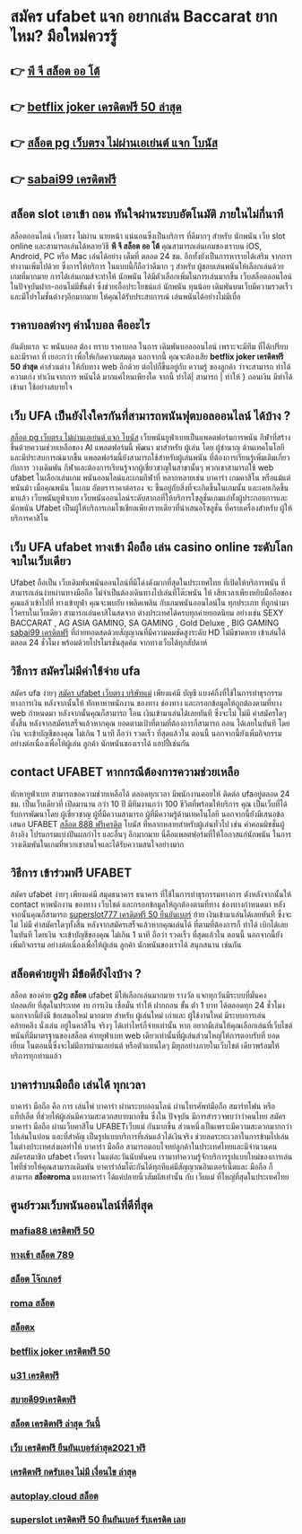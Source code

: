 # สมัคร ufabet แจก อยากเล่น Baccarat  ยากไหม? มือใหม่ควรรู้

## 👉 [พี จี สล็อต ออ โต้](https://mabet.net/credit-free-100/)
## 👉 [betflix joker เครดิตฟรี 50 ล่าสุด](https://mabet.net/)
## 👉 [สล็อต pg เว็บตรง ไม่ผ่านเอเย่นต์ แจก โบนัส](https://mabet.net/)
## 👉 [sabai99 เครดิตฟรี](https://member.mabet.net/?action=login)

##  สล็อต slot เอาเข้า ถอน  ทันใจผ่านระบบอัตโนมัติ  ภายในไม่กี่นาที 

สล็อตออนไลน์ เว็บตรง ไม่ผ่าน นายหน้า แน่นอนซึ่งเป็นบริการ ที่ดีมากๆ  สำหรับ นักพนัน เว็บ slot online และสามารถเล่นได้หลายวิธี  **พี จี สล็อต ออ โต้** คุณสามารถเล่นเกมของเราบน iOS, Android, PC หรือ Mac เล่นได้อย่าง เต็มที่ ตลอด 24 ชม. อีกทั้งยังเป็นการหารายได้เสริม จากการทำงานเพิ่มไปด้วย ซึ่งการให้บริการ ในแบบนี้ก็ถือว่าดีมาก ๆ สำหรับ ผู้ชอบเล่นพนันให้เลือกเล่นด้วยเกมที่มากมาย การได้เล่นเกมส์จะทำให้ นักพนัน ได้มีตัวเลือกเพิ่มในการเล่นมากขึ้น  เว็บสล็อตออนไลน์ในปัจจุบันฝาก-ถอนไม่มีขั้นต่ำ ซึ่งช่วยเอื้อประโยชน์แก่ นักพนัน ทุนน้อย เดิมพันบนเว็บมีความรวดเร็ว และมีโปรโมชั่นต่างๆอีกมากมาย ให้คุณได้รับประสบการณ์  เล่นพนันได้อย่างไม่มีเบื่อ

## ราคาบอลต่างๆ ค่าน้ำบอล คืออะไร

 อันดับแรก จะ พนันบอล ต้อง  ทราบ ราคาบอล  ในการ เดิมพันบอลออนไลน์ เพราะจะมีทีม ที่ได้เปรียบ และมีราคา ที่ เยอะกว่า เพื่อให้เกิดความสมดุล  นอกจากนี้  คุณจะต้องเสีย  **betflix joker เครดิตฟรี 50 ล่าสุด** ค่าส่วนต่าง ให้กับทาง  web  อีกด้วย ต่อไปก็ขึ้นอยู่กับ ความรู้ ของลูกค้า  ว่าจะสามารถ ทำได้ ความเก่ง ทำเงินจากการ  พนันได้ มากแค่ไหนเพียงใด  จากนี้ ทำได้| สามารถ | ทำให้ } ถอนเงิน   มีทำได้  เข้ามา ใช้อย่างสบายใจ

## เว็บ UFA เป็นยังไงใครกันที่สามารถพนันฟุตบอลออนไลน์   ได้บ้าง ?

 [สล็อต pg เว็บตรง ไม่ผ่านเอเย่นต์ แจก โบนัส](https://member.mabet.net/?action=login) เว็บพนันยูฟ่าเบทเป็นแพลตฟอร์มการพนัน กีฬาที่สร้างขึ้นด้วยความช่วยเหลือของ AI แพลตฟอร์มนี้ พัฒนา มาสำหรับ ผู้เล่น โดย ผู้ชำนาญ ด้านเทคโนโลยีและมีประสบการณ์มากขึ้น แพลตฟอร์มนี้ยังสามารถใช้สำหรับผู้เล่นพนัน ที่ต้องการเรียนรู้เพิ่มเติมเกี่ยวกับการ วางเดิมพัน กีฬาและต้องการเรียนรู้จากผู้เชี่ยวชาญในสาขานั้นๆ พวกเขาสามารถใช้ web ufabet ในเลือกเล่นเกม พนันออนไลน์และเกมกีฬาที่ หลากหลายเช่น บาคาร่า เกมคาสิโน หรือแม้แต่พนันม้า เมื่อคุณพนัน ในเกม อัตตราราคาต่อรอง จะ ขึ้นอยู่กับสิ่งที่จะเกิดขึ้นในเกมนั้น และเคยเกิดขึ้นมาแล้ว  เว็บพนันยูฟ่าเบท  เว็บพนันออนไลน์ระดับสากลที่ให้บริการโซลูชั่นเกมแก่ทั้งผู้ประกอบการและ นักพนัน Ufabet เป็นผู้ให้บริการเกมโซเชียลเพียงรายเดียวที่นำเสนอโซลูชั่น  ที่ครบเครื่องสำหรับ ผู้ให้บริการคาสิโน 


## เว็บ UFA  ufabet ทางเข้า มือถือ เล่น casino online  ระดับโลกจบในเว็บเดียว 

Ufabet  ถือเป็น  เว็บเดิมพันพนันออนไลน์ที่มีโด่งดังมากที่สุดในประเทศไทย ที่เปิดให้บริการพนัน ที่สามารถเล่นง่ายผ่านทางมือถือ ไม่จำเป็นต้องเดินทางไปเล่นที่โต๊ะพนัน ให้ เสียเวลาเพียงหยิบมือถือของคุณแล้วเข้าไปที่ ทางเข้ายูฟ่า คุณจะพบกับ เพลิดเพลิน  กับเกมพนันออนไลน์ใน ทุกประเภท  ที่ถูกนำมา ไว้ครบในเว็บเดียว  สามารถเล่นคาสิโนสดจาก ต่างประเทศได้ครบทุกค่ายยอดนิยม อย่างเช่น  SEXY BACCARAT , AG ASIA GAMING, SA GAMING , Gold Deluxe , BIG GAMING [sabai99 เครดิตฟรี](https://bio.link/tisawago) ที่ถ่ายทอดสดด้วยสัญญาณที่มีความคมชัดสูงระดับ HD ไม่มีขาดหาย  เข้าเล่นได้ตลอด 24 ชั่วโมง พร้อมด้วยโปรโมรชั่นสุดค้ม จากทางเว็บได้ทุกสัปดาห์ 


## วิธีการ สมัครไม่มีค่าใช้จ่าย  ufa

สมัคร ufa ง่ายๆ [สมัคร ufabet เว็บตรง บริษัทแม่](https://member.mabet.net/?action=login)  เพียงแค่มี บัญชี  แบงค์กิ้งที่ใช้ในการทำธุรกรรมทางการเงิน หลังจากนั้นให้ ทักหาหาพนักงาน ของทาง  ช่องทาง และกรอกข้อมูลให้ถูกต้องตามที่ทาง web กำหนดมา หลังจากนั้นคุณก็สามารถ โอน เงินเข้ามาเล่นได้เลยทันที ซึ่งจะไม่ ไม่มี ค่าสมัครใดๆทั้งสิ้น หลังจากสมัครเสร็จแล้วหากคุณ ยอดตามเป้าที่ตามที่ต้องการก็สามารถ ถอน ได้เลยในทันที โดยเงิน จะเข้าบัญชีของคุณ  ไม่เกิน  1 นาที ถือว่า รวดเร็ว ที่สุดแล้วใน ตอนนี้  นอกจากนี้ยังเพิ่มกิจกรรม  อย่างต่อเนื่องเพื่อให้ผู้เล่น ลูกค้า นักพนันของเราได้ แฮปปี้เช่นกัน

##  contact UFABET หากกรณีต้องการความช่วยเหลือ

 ทักหายูฟ่าเบท สามารถขอความช่วยเหลือได้ ตลอดทุกเวลา มีพนักงานคอยให้ ติดต่อ ufaอยู่ตลอด 24 ชม. เป็นเว็บเดียวที่ เปิดมานาน กว่า 10 ปี มีทีมงานกว่า 100 ชีวิตที่พร้อมให้บริการ คุณ เป็นเว็บที่ได้รับการพัฒนาโดย ผู้เชี่ยวชาญ ผู้ที่มีความสามารถ ผู้ที่มีความรู้ด้านเทคโนโลยี นอกจากนี้ยังมีเสนอข้อเสนอ UFABET [สล็อต 888 ฟรีเครดิต](https://mabet.net/register/) โบนัส  ที่หลากหลายสำหรับผู้เล่นทั่วไป เช่น ค่าคอมมิชชั่นผู้อ้างอิง โปรแกรมแบ่งปันผลกำไร และอื่นๆ อีกมากมาย นี่คือแพลตฟอร์มที่ให้โอกาสแก่นักพนัน ในการวางเดิมพันในเกมที่พวกเขาสนใจและได้รับความสนใจอย่างมาก

## วิธีการ เข้าร่วมฟรี  UFABET  

สมัคร ufabet  ง่ายๆ  เพียงแค่มี  สมุดธนาคาร ธนาคาร ที่ใช้ในการทำธุรกรรมทางการ ตังหลังจากนั้นให้ contact หาพนักงาน ของทาง เว็บไชต์  และกรอกข้อมูลให้ถูกต้องตามที่ทาง ช่องทางกำหนดมา หลังจากนั้นคุณก็สามารถ  [superslot777 เครดิตฟรี 50 ยืนยันเบอร์](https://mabet.net/credit-free-new/) ย้าย เงินเข้ามาเล่นได้เลยทันที ซึ่งจะไม่ ไม่มี ค่าสมัครใดๆทั้งสิ้น หลังจากสมัครเสร็จแล้วหากคุณเล่นได้ ที่ตามที่ต้องการก็ ทำได้  เบิกได้เลยในทันที โดยเงิน จะเข้าบัญชีของคุณ  ไม่เกิน  1 นาที ถือว่า รวดเร็ว ที่สุดแล้วใน ตอนนี้  นอกจากนี้ยังเพิ่มกิจกรรม  อย่างต่อเนื่องเพื่อให้ผู้เล่น ลูกค้า นักพนันของเราได้ สนุกสนาน เช่นกัน

## สล็อตค่ายยูฟ่า มีข้อดียังไงบ้าง ?
สล็อต ของค่าย **g2g สล็อต** ufabet มีให้เลือกเล่นมากมาย  รางวัล  แจกทุกวันมีระบบที่มั่นคง ปลอดภัย  ที่สุดในประเทศ  งบ การเงิน  เชื่อมั่น   ทำให้ ฝากถอน ขั้น ต่ํา 1 บาท ได้ตลอดทุก 24 ชั่วโมง นอกจากนี้ยังมี ข้อเสนอใหม่ มากมาย สำหรับ ผู้เล่นใหม่ เก่าและ ผู้ใช้งานใหม่ มีระบบการเล่น  คล้ายคลึง  นั่งเล่น อยู่ในคาสิโน  จริงๆ ได้เท่าไหร่ก็จ่ายเท่านั้น หาก อยากมีเล่นให้คุณเลือกเล่นที่เว็บไชต์ พนันที่มีมาตรฐานของสล็อต ค่ายยูฟ่าเบท  web เดียวเท่านั้นที่ผู้เล่นส่วนใหญ่ให้การตอบรับที่ ยอดเยี่ยม ในตอนนี้ซึ่งจะไม่มีการผ่านเอเย่นต์ หรือตัวแทนใดๆ มีทุกอย่างภายในเว็บไชต์ เดียวพร้อมให้บริการทุกท่านแล้ว

##  บาคาร่าบนมือถือ เล่นได้ ทุกเวลา

บาคาร่า มือถือ คือ การ เล่นไพ่ บาคาร่า ผ่านระบบออนไลน์ ผ่านโทรศัพท์มือถือ สมาร์ทโฟน หรือ แท็ปเล็ต ที่ช่วยให้ผู้เล่นมีความสะดวกสบายมากขึ้น ซึ่งใน ปัจจุบัน  มีการสำรวจพบว่าว่าคนไทย สมัครบาคาร่า มือถือ ผ่านเว็บคาสิโน UFABETเว็บแม่  กันมากขึ้น ส่วนหนึ่งเป็นเพราะมีความสะดวกมากกว่าไปเล่นในบ่อน และที่สำคัญ เป็นรูปแบบบริการที่เล่นแล้วได้เงินจริง ช่วยลดระยะเวลาในการข้ามไปเล่นในต่างประเทศส่งผลทำให้ บาคาร่า มือถือ สามารถตอบโจทย์ลูกค้าในประเทศไทยและมีจำนวนคน สมัครสมาชิก ufabet เว็บตรง  ในแต่ละวันนับพันคน เรามาทำความรู้จักบริการรูปแบบใหม่ของการเล่นไพ่ที่ช่วยให้คุณสามารถเดิมพัน  บาคาร่าล้มโต๊ะกันได้ทุกทีแค่มีสัญญาณอินเตอร์เน็ตและ มือถือ ก็สามารถ **สล็อตroma** แทงบาคาร่า ได้แค่ปลายนิ้วสัมผัสเท่านั้น กับ  เว็บแม่  ที่ใหญ่ที่สุดในประเทศไทย


## ศูนย์รวมเว็บพนันออนไลน์ที่ดีที่สุด

### [mafia88 เครดิตฟรี 50](https://atom.io/themes/สล็อตเว็บแม่%20MABET.net%20สมัคร%20สล็อต%20008%20สล็อต%20สล็อตแตกหนัก%2020รับ100)
### [ทางเข้า สล็อต 789](https://atom.io/themes/สล็อตเว็บแม่%20MABET.net%20สล็อต%2066%20เว็บตรง%20008%20สล็อต%20สล็อตแตกหนัก%2020รับ100)
### [สล็อต โจ๊กเกอร์](https://atom.io/themes/สล็อตเว็บแม่%20MABET.net%20superslot%20v9เครดิตฟรี%2050%20ยืนยันเบอร์%20ล่าสุด%20008%20สล็อต%20สล็อตแตกหนัก%2020รับ100)
### [roma สล็อต](https://atom.io/themes/สล็อตเว็บแม่%20MABET.net%20เครดิตฟรี%20ไม่มี%20เงื่อนไข%202022%20ล่าสุด%20008%20สล็อต%20สล็อตแตกหนัก%2020รับ100)
### [สล็อตx](https://atom.io/themes/สล็อตเว็บแม่%20MABET.net%20สล็อต%20เติม%20truewallet%20ฝากถอน%20ไม่มี%20ขั้น%20ต่ํา%202021%20แตกง่าย%20008%20สล็อต%20สล็อตแตกหนัก%2020รับ100)
### [betflix joker เครดิตฟรี 50](https://atom.io/themes/สล็อตเว็บแม่%20MABET.net%20สล็อต%20xo%20ฝาก-ถอน%20ไม่มี%20ขั้น%20ต่ํา%20008%20สล็อต%20สล็อตแตกหนัก%2020รับ100)
### [u31 เครดิตฟรี](https://atom.io/themes/สล็อตเว็บแม่%20MABET.net%20สล็อต%20pg%20เว็บตรงไม่ผ่านเอเย่นต์%202021%20008%20สล็อต%20สล็อตแตกหนัก%2020รับ100)
### [สบายดี99เครดิตฟรี](https://atom.io/themes/สล็อตเว็บแม่%20MABET.net%20เว็บ777สล็อต%20008%20สล็อต%20สล็อตแตกหนัก%2020รับ100)
### [สล็อต เครดิตฟรี ล่าสุด วันนี้](https://atom.io/themes/สล็อตเว็บแม่%20MABET.net%20noname%20สล็อต%20เครดิตฟรี%20008%20สล็อต%20สล็อตแตกหนัก%2020รับ100)
### [เว็บ เครดิตฟรี ยืนยันเบอร์ล่าสุด2021 ฟรี](https://atom.io/themes/สล็อตเว็บแม่%20MABET.net%20superslot%20เครดิตฟรี%2020%20otp%20008%20สล็อต%20สล็อตแตกหนัก%2020รับ100)
### [เครดิตฟรี กดรับเอง ไม่มี เงื่อนไข ล่าสุด](https://atom.io/themes/สล็อตเว็บแม่%20MABET.net%20ตาราง%20สล็อต%20แตก%20ง่าย%20008%20สล็อต%20สล็อตแตกหนัก%2020รับ100)
### [autoplay.cloud สล็อต](https://atom.io/themes/สล็อตเว็บแม่%20MABET.net%20สมัคร%20ufabet%20ทางเข้ามือถือ%20008%20สล็อต%20สล็อตแตกหนัก%2020รับ100)
### [superslot เครดิตฟรี 50 ยืนยันเบอร์ รับเครดิต เลย](https://atom.io/themes/สล็อตเว็บแม่%20MABET.net%20เครดิตฟรี%20กด%20รับ%20เอง%2088%20008%20สล็อต%20สล็อตแตกหนัก%2020รับ100)